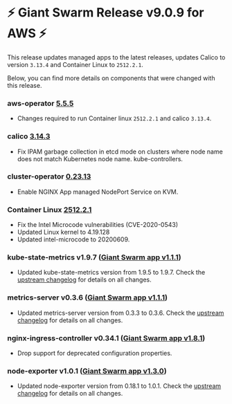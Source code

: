 # :zap: Giant Swarm Release v9.0.9 for AWS :zap:

This release updates managed apps to the latest releases, updates Calico to version `3.13.4` and Container Linux to `2512.2.1`.

Below, you can find more details on components that were changed with this release.

### aws-operator [5.5.5](https://github.com/giantswarm/aws-operator/releases/tag/v5.5.5)

- Changes required to run Container linux `2512.2.1` and calico `3.13.4`.

### calico [3.14.3](https://docs.projectcalico.org/archive/v3.13/release-notes/)

- Fix IPAM garbage collection in etcd mode on clusters where node name does not match Kubernetes node name. kube-controllers.

### cluster-operator [0.23.13](https://github.com/giantswarm/cluster-operator/releases/tag/v0.23.13)

- Enable NGINX App managed NodePort Service on KVM.

### Container Linux [2512.2.1](https://www.flatcar-linux.org/releases/#release-2512.2.1)

- Fix the Intel Microcode vulnerabilities (CVE-2020-0543)
- Updated Linux kernel to 4.19.128
- Updated intel-microcode to 20200609.

### kube-state-metrics v1.9.7 ([Giant Swarm app v1.1.1](https://github.com/giantswarm/kube-state-metrics-app/blob/master/CHANGELOG.md#111---2020-07-22))

- Updated kube-state-metrics version from 1.9.5 to 1.9.7. Check the [upstream changelog](https://github.com/kubernetes/kube-state-metrics/blob/master/CHANGELOG.md#v197--2020-05-24) for details on all changes.

### metrics-server v0.3.6 ([Giant Swarm app v1.1.1](https://github.com/giantswarm/metrics-server-app/blob/master/CHANGELOG.md#111---2020-07-23))

- Updated metrics-server version from 0.3.3 to 0.3.6. Check the [upstream changelog](https://github.com/kubernetes-sigs/metrics-server/releases) for details on all changes.

### nginx-ingress-controller v0.34.1 ([Giant Swarm app v1.8.1](https://github.com/giantswarm/nginx-ingress-controller-app/blob/master/CHANGELOG.md#181---2020-07-28))

- Drop support for deprecated configuration properties.

### node-exporter v1.0.1 ([Giant Swarm app v1.3.0](https://github.com/giantswarm/node-exporter-app/blob/master/CHANGELOG.md#130---2020-07-23))

- Updated node-exporter version from 0.18.1 to 1.0.1. Check the [upstream changelog](https://github.com/prometheus/node_exporter/blob/master/CHANGELOG.md#101--2020-06-15) for details on all changes.
